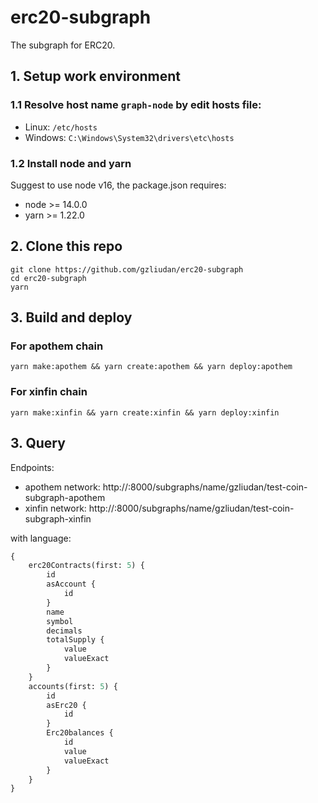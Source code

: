 # erc20-subgraph

The subgraph for ERC20.

## 1. Setup work environment

### 1.1 Resolve host name `graph-node` by edit hosts file:

-   Linux: `/etc/hosts`
-   Windows: `C:\Windows\System32\drivers\etc\hosts`

### 1.2 Install node and yarn

Suggest to use node v16, the package.json requires:

-   node >= 14.0.0
-   yarn >= 1.22.0

## 2. Clone this repo

```shell
git clone https://github.com/gzliudan/erc20-subgraph
cd erc20-subgraph
yarn
```

## 3. Build and deploy

### For apothem chain

```shell
yarn make:apothem && yarn create:apothem && yarn deploy:apothem
```

### For xinfin chain

```shell
yarn make:xinfin && yarn create:xinfin && yarn deploy:xinfin
```

## 3. Query

Endpoints: 

- apothem network: http://<GRAPH-NODE-IP>:8000/subgraphs/name/gzliudan/test-coin-subgraph-apothem
- xinfin network:  http://<GRAPH-NODE-IP>:8000/subgraphs/name/gzliudan/test-coin-subgraph-xinfin

with language:

```graphql
{
    erc20Contracts(first: 5) {
        id
        asAccount {
            id
        }
        name
        symbol
        decimals
        totalSupply {
            value
            valueExact
        }
    }
    accounts(first: 5) {
        id
        asErc20 {
            id
        }
        Erc20balances {
            id
            value
            valueExact
        }
    }
}
```

